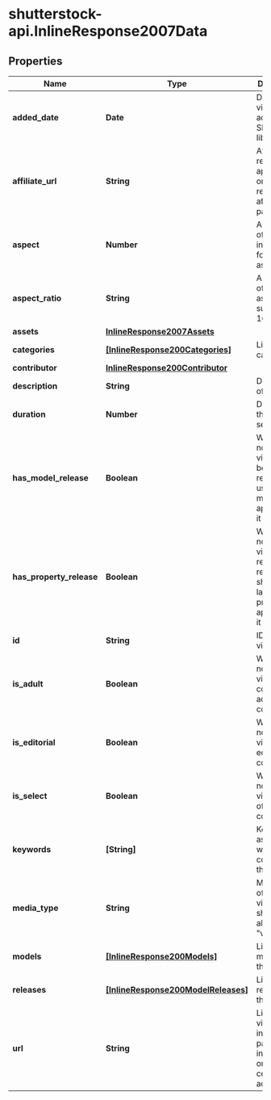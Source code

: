 # shutterstock-api.InlineResponse2007Data

## Properties
Name | Type | Description | Notes
------------ | ------------- | ------------- | -------------
**added_date** | **Date** | Date this video was added to the Shutterstock library | [optional] 
**affiliate_url** | **String** | Affiliate referral link; appears only for registered affiliate partners | [optional] 
**aspect** | **Number** | Aspect ratio of this video in decimal format, such as 0.6667 | [optional] 
**aspect_ratio** | **String** | Aspect ratio of the video as a ratio, such as 16:9 | [optional] 
**assets** | [**InlineResponse2007Assets**](InlineResponse2007Assets.md) |  | [optional] 
**categories** | [**[InlineResponse200Categories]**](InlineResponse200Categories.md) | List of categories | [optional] 
**contributor** | [**InlineResponse200Contributor**](InlineResponse200Contributor.md) |  | 
**description** | **String** | Description of this video | [optional] 
**duration** | **Number** | Duration of this video, in seconds | [optional] 
**has_model_release** | **Boolean** | Whether or not this video has been released for use by the model appearing in it | [optional] 
**has_property_release** | **Boolean** | Whether or not this video has received a release to show the landmark or property appearing in it | [optional] 
**id** | **String** | ID of the video | 
**is_adult** | **Boolean** | Whether or not this video contains adult content | [optional] 
**is_editorial** | **Boolean** | Whether or not this video is editorial content | [optional] 
**is_select** | **Boolean** | Whether or not this video is part of the select collection | [optional] 
**keywords** | **[String]** | Keywords associated with the content of this video | [optional] 
**media_type** | **String** | Media type of this video, should always be \"video\" | 
**models** | [**[InlineResponse200Models]**](InlineResponse200Models.md) | List of models in this video | [optional] 
**releases** | [**[InlineResponse200ModelReleases]**](InlineResponse200ModelReleases.md) | List of all releases of this video | [optional] 
**url** | **String** | Link to video information page; included only for certain accounts | [optional] 


